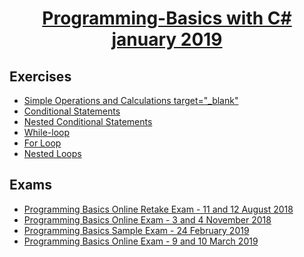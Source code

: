# <a href rel="Programming-Basics"><p align="center"> Programming-Basics with C# january 2019 <p></a>

  ## Exercises
  - <a href="https://github.com/amartinn/SoftUni/tree/master/Programming%20Basics%20January%202019/Exercises/Simple%20Operations%20and%20Calculations%20-%20Exercise" > Simple Operations and Calculations target="_blank" </a>
  - <a target="_blank" href="https://github.com/amartinn/SoftUni/tree/master/Programming%20Basics%20January%202019/Exercises/Conditional%20Statements%20-%20Exercise" > Conditional Statements </a>
  - <a target="_blank" href="https://github.com/amartinn/SoftUni/tree/master/Programming%20Basics%20January%202019/Exercises/Nested%20Conditional%20Statements%20-%20Exercise" > Nested Conditional Statements </a>  
  - <a target="_blank" href="https://github.com/amartinn/SoftUni/tree/master/Programming%20Basics%20January%202019/Exercises/While-Loop%20-%20Exercise" > While-loop </a>
  - <a target="_blank" href="https://github.com/amartinn/SoftUni/tree/master/Programming%20Basics%20January%202019/Exercises/For-Loop%20-%20Exercise    " > For Loop </a> 
  - <a target="_blank" href="https://github.com/amartinn/SoftUni/tree/master/Programming%20Basics%20January%202019/Exercises/Nested%20Loops%20-%20Exercise" > Nested Loops </a>
  ## Exams
  - <a target="_blank" href="https://github.com/amartinn/SoftUni/tree/master/Programming%20Basics%20January%202019/exams/Programming%20Basics%20Online%20Retake%20Exam%20-%2011%20and%2012%20August%202018  " > Programming Basics Online Retake Exam - 11 and 12 August 2018 </a>
  - <a target="_blank" href="https://github.com/amartinn/SoftUni/tree/master/Programming%20Basics%20January%202019/exams/Programming%20Basics%20Online%20Exam%20-%203%20and%204%20November%202018" > Programming Basics Online Exam - 3 and 4 November 2018 </a>
  - <a target="_blank" href="https://github.com/amartinn/SoftUni/tree/master/Programming%20Basics%20January%202019/exams/Programming%20Basics%20Sample%20Exam%20-%2024%20February%202019" > Programming Basics Sample Exam - 24 February 2019 </a>
  - <a target="_blank" href="https://github.com/amartinn/SoftUni/tree/master/Programming%20Basics%20January%202019/exams/Programming%20Basics%20Online%20Exam%20-%209%20and%2010%20March%202019" > Programming Basics Online Exam - 9 and 10 March 2019 </a>

  
